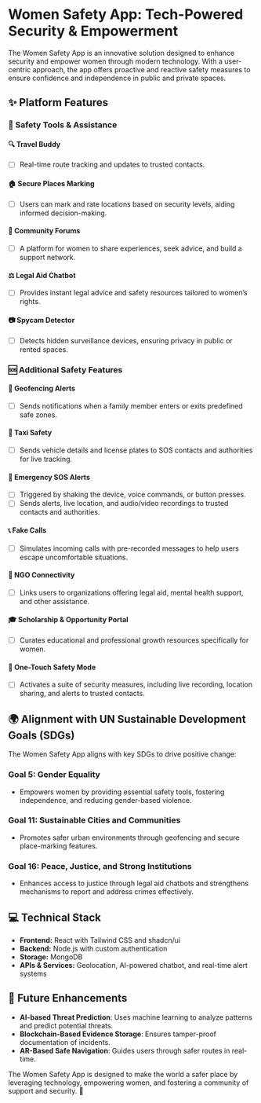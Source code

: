 # Women Safety App: Tech-Powered Security & Empowerment

The Women Safety App is an innovative solution designed to enhance security and empower women through modern technology. With a user-centric approach, the app offers proactive and reactive safety measures to ensure confidence and independence in public and private spaces.

## ✨ Platform Features

### 🚀 Safety Tools & Assistance
#### 🔍 Travel Buddy
* [ ] Real-time route tracking and updates to trusted contacts.

#### 🏠 Secure Places Marking
* [ ] Users can mark and rate locations based on security levels, aiding informed decision-making.

#### 👥 Community Forums
* [ ] A platform for women to share experiences, seek advice, and build a support network.

#### ⚖️ Legal Aid Chatbot
* [ ] Provides instant legal advice and safety resources tailored to women’s rights.

#### 📷 Spycam Detector
* [ ] Detects hidden surveillance devices, ensuring privacy in public or rented spaces.

### 🆘 Additional Safety Features
#### 📍 Geofencing Alerts
* [ ] Sends notifications when a family member enters or exits predefined safe zones.

#### 🚖 Taxi Safety
* [ ] Sends vehicle details and license plates to SOS contacts and authorities for live tracking.

#### 🚨 Emergency SOS Alerts
* [ ] Triggered by shaking the device, voice commands, or button presses.
* [ ] Sends alerts, live location, and audio/video recordings to trusted contacts and authorities.

#### 📞 Fake Calls
* [ ] Simulates incoming calls with pre-recorded messages to help users escape uncomfortable situations.

#### 🏢 NGO Connectivity
* [ ] Links users to organizations offering legal aid, mental health support, and other assistance.

#### 🎓 Scholarship & Opportunity Portal
* [ ] Curates educational and professional growth resources specifically for women.

#### 🔴 One-Touch Safety Mode
* [ ] Activates a suite of security measures, including live recording, location sharing, and alerts to trusted contacts.

## 🌍 Alignment with UN Sustainable Development Goals (SDGs)

The Women Safety App aligns with key SDGs to drive positive change:

### Goal 5: Gender Equality
* Empowers women by providing essential safety tools, fostering independence, and reducing gender-based violence.

### Goal 11: Sustainable Cities and Communities
* Promotes safer urban environments through geofencing and secure place-marking features.

### Goal 16: Peace, Justice, and Strong Institutions
* Enhances access to justice through legal aid chatbots and strengthens mechanisms to report and address crimes effectively.

## 💻 Technical Stack
* **Frontend:** React with Tailwind CSS and shadcn/ui
* **Backend:** Node.js with custom authentication
* **Storage:** MongoDB
* **APIs & Services:** Geolocation, AI-powered chatbot, and real-time alert systems

## 🚀 Future Enhancements
* **AI-based Threat Prediction**: Uses machine learning to analyze patterns and predict potential threats.
* **Blockchain-Based Evidence Storage**: Ensures tamper-proof documentation of incidents.
* **AR-Based Safe Navigation**: Guides users through safer routes in real-time.

The Women Safety App is designed to make the world a safer place by leveraging technology, empowering women, and fostering a community of support and security. 🚀

